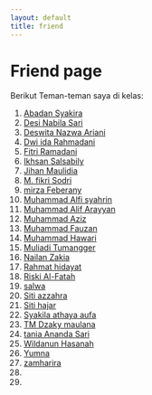 ```yaml
---
layout: default
title: friend
---
```


# Friend page
Berikut Teman-teman saya di kelas: 
1. [Abadan Syakira](https://abadan1912.github.io/)
2. [Desi Nabila Sari](https://desynabilasari.github.io/)
3. [Deswita Nazwa Ariani](https://deswitanazwa.github.io/)
4. [Dwi ida Rahmadani](https://dwiidarahmadanisitumorang.github.io/)
5. [Fitri Ramadani](https://fitriramadhani20.github.io/)
6. [Ikhsan Salsabily](https://isanbly06.github.io/isanbily06.github.io/)
7. [Jihan Maulidia](https://jihanmaulidia09.github.io/)
8. [M. fikri Sodri](https://mfikrisodri.github.io/)
9. [mirza Feberany](https://mirzafeberanyy.github.io/mirzafeberany.github.io/)
10. [Muhammad Alfi syahrin](https://alfisyahrin-26.github.io/)
11. [Muhammad Alif Arayyan](https://alifarrayyan29.github.io/)
12. [Muhammad Aziz](https://mhmmd-aziz.github.io9/)
13. [Muhammad Fauzan]()
14. [Muhammad Hawari](https://hawari-95.github.io/)
15. [Muliadi Tumangger](https://muliadi50.github.io/)
16. [Nailan Zakia](https://nailanzakia.github.io/)
17. [Rahmat hidayat](https://dayat-yat.github.io/dayatyat.github.io/)
18. [Riski Al-Fatah](https://riskialfattah.github.io/)
19. [salwa]()
20. [Siti azzahra](https://sitiazzahraaa.github.io/sitiazzahra.github.io/)
21. [Siti hajar](https://sitihajar01.github.io/sitihajar.github.io/)
22. [Syakila athaya aufa](https://athayaaufa18.github.io//)
23. [TM Dzaky maulana](https://akbar2224.github.io/akbar2224/)
24. [tania Ananda Sari](https://taniaanandasari.github.io/)
26. [Wildanun Hasanah](https://wildanunhasanah.github.io/)
27. [Yumna](https://yumna03.github.io/)
28. [zamharira](https://zamharira09.github.io/)
29. 
30.
